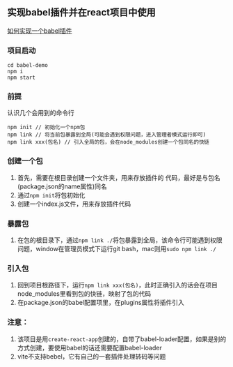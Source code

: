## 实现babel插件并在react项目中使用

[如何实现一个babel插件](https://github.com/Bill70058/babel-note)

### 项目启动
```
cd babel-demo
npm i
npm start
```

### 前提
认识几个会用到的命令行
```
npm init // 初始化一个npm包
npm link // 将当前包暴露到全局(可能会遇到权限问题，进入管理者模式运行即可)
npm link xxx(包名) // 引入全局的包，会在node_modules创建一个包同名的快链
```

### 创建一个包
1. 首先，需要在根目录创建一个文件夹，用来存放插件的
代码，最好是与包名(package.json的name属性)同名
2. 通过``npm init``将包初始化
3. 创建一个index.js文件，用来存放插件代码

### 暴露包
1. 在包的根目录下，通过``npm link ./``将包暴露到全局，该命令行可能遇到权限问题，window在管理员模式下运行git bash，mac则用``sudo npm link ./``

### 引入包
1. 回到项目根路径下，运行``npm link xxx(包名)``，此时正确引入的话会在项目node_modules里看到包的快链，映射了包的代码
2. 在package.json的babel配置项里，在plugins属性将插件引入

### 注意：
1. 该项目是用``create-react-app``创建的，自带了babel-loader配置，如果是别的方式创建，要使用babel的话还需要配置babel-loader
2. vite不支持bebel，它有自己的一套插件处理转码等问题


